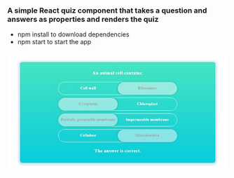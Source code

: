 ### A simple React quiz component that takes a question and answers as properties and renders the quiz
- npm install to download dependencies
- npm start to start the app

![alt text](https://github.com/danielkpl2/react-sass-component/raw/master/image.JPG)
